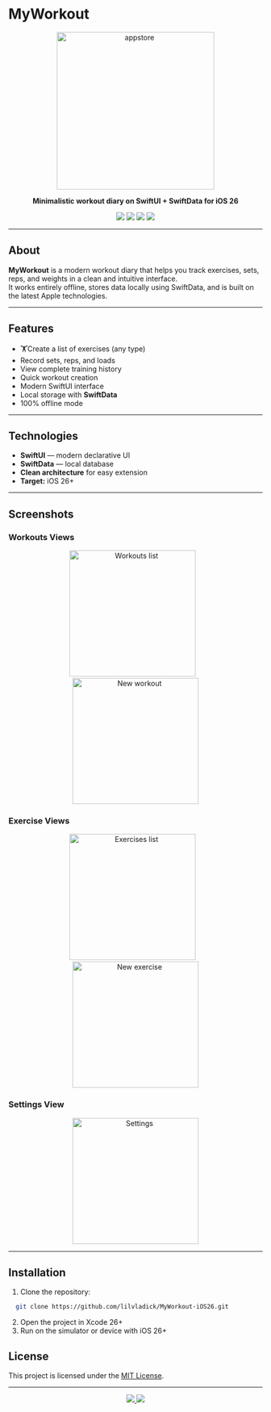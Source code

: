 # MyWorkout

<p align="center">
  <img width="312" height="312" alt="appstore" src="https://github.com/user-attachments/assets/478ec902-1960-4419-a7cf-1be12a88a910" />
</p>
<p align="center">
  <b>Minimalistic workout diary on SwiftUI + SwiftData for iOS 26</b>
</p>

<p align="center">
  <img src="https://img.shields.io/badge/iOS-26%2B-lightgrey" />
  <img src="https://img.shields.io/badge/SwiftUI-✔-orange" />
  <img src="https://img.shields.io/badge/SwiftData-✔-blue" />
  <img src="https://img.shields.io/badge/license-MIT-green" />
</p>

---

## About

**MyWorkout** is a modern workout diary that helps you track exercises, sets, reps, and weights in a clean and intuitive interface.  
It works entirely offline, stores data locally using SwiftData, and is built on the latest Apple technologies.

---


## Features

- 🏋Create a list of exercises (any type)
- Record sets, reps, and loads
- View complete training history
- Quick workout creation
- Modern SwiftUI interface
- Local storage with **SwiftData**
- 100% offline mode

---

## Technologies

- **SwiftUI** — modern declarative UI
- **SwiftData** — local database
- **Clean architecture** for easy extension
- **Target:** iOS 26+

---

## Screenshots

### Workouts Views
<p align="center">
  <img width="250" alt="Workouts list" src="https://github.com/user-attachments/assets/6eedc970-4b1d-4ce3-8be9-6be20ddd0f1b" />
  &nbsp;&nbsp;
  <img width="250" alt="New workout" src="https://github.com/user-attachments/assets/291892eb-bda1-4e5c-8b31-fad578c9084e" />
  
</p>

### Exercise Views

<p align="center">
  <img width="250" alt="Exercises list" src="https://github.com/user-attachments/assets/c9ef136f-03cd-4f5f-9b05-96dd06d7d305" />
  &nbsp;&nbsp;
  <img width="250" alt="New exercise" src="https://github.com/user-attachments/assets/e6f4d2a0-c793-4e86-9a49-01cec87678aa" />
</p>

### Settings View
<p align="center">
  <img width="250" alt="Settings" src="https://github.com/user-attachments/assets/c91d7b10-497f-4d42-810b-f1476819a53c" />
</p>

---
## Installation

1. Clone the repository:

  ```sh
    git clone https://github.com/lilvladick/MyWorkout-iOS26.git
  ```
2. Open the project in Xcode 26+
3. Run on the simulator or device with iOS 26+

## License
This project is licensed under the [MIT License](LICENSE).

---

<p align="center">
  <a href="https://github.com/lilvladick/MyWorkout-iOS26/issues/new">
    <img src="https://img.shields.io/badge/💡%20Suggest%20Feature-blue?style=for-the-badge" />
  </a>
  <a href="https://github.com/lilvladick/MyWorkout-iOS26/issues/new">
    <img src="https://img.shields.io/badge/🐞%20Report%20Bug-red?style=for-the-badge" />
  </a>
</p>
